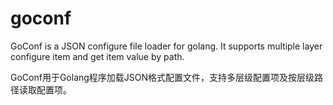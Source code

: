 # goconf
GoConf is a JSON configure file loader for golang.  It supports multiple layer configure item and get item value by path.   

GoConf用于Golang程序加载JSON格式配置文件，支持多层级配置项及按层级路径读取配置项。

